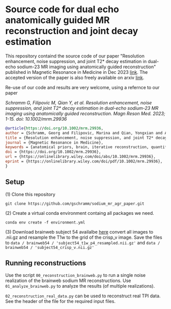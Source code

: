 # Source code for dual echo anatomically guided MR reconstruction and joint decay estimation

This repository containd the source code of our paper 
"Resolution enhancement, noise suppression, and joint T2* decay estimation in dual-echo sodium-23 MR imaging using anatomically guided reconstruction"
published in Magnetic Resonance in Medicine in Dec 2023 [link](https://onlinelibrary.wiley.com/doi/10.1002/mrm.29936).
The accepted version of the paper is also freely available on arxiv [link](https://arxiv.org/abs/2311.03116).

Re-use of our code and results are very welcome, using a refernce to our paper

*Schramm G, Filipovic M, Qian Y, et al. Resolution enhancement, noise suppression, and joint T2\* decay estimation in dual-echo sodium-23 MR imaging using anatomically guided reconstruction. Magn Reson Med. 2023; 1-15. doi: 10.1002/mrm.29936*


```bibtex
@article{https://doi.org/10.1002/mrm.29936,
author = {Schramm, Georg and Filipovic, Marina and Qian, Yongxian and Alivar, Alaleh and Lui, Yvonne W. and Nuyts, Johan and Boada, Fernando},
title = {Resolution enhancement, noise suppression, and joint T2* decay estimation in dual-echo sodium-23 MR imaging using anatomically guided reconstruction},
journal = {Magnetic Resonance in Medicine},
keywords = {anatomical priors, brain, iterative reconstruction, quantification, sodium MR},
doi = {https://doi.org/10.1002/mrm.29936},
url = {https://onlinelibrary.wiley.com/doi/abs/10.1002/mrm.29936},
eprint = {https://onlinelibrary.wiley.com/doi/pdf/10.1002/mrm.29936},
}
```


## Setup

(1) Clone this repository
```
git clone https://github.com/gschramm/sodium_mr_agr_paper.git
```

(2) Create a virtual conda environment containg all packages we need.
```
conda env create -f environment.yml
```

(3) Download brainweb subject 54 availalbe [here](https://brainweb.bic.mni.mcgill.ca/anatomic_normal_20.html)
    convert all images to .nii.gz and resample the T1w to the grid of the crisp_v image.
    Save the files to `data / brainweb54 / 'subject54_t1w_p4_resampled.nii.gz'`
    and `data / brainweb54 / 'subject54_crisp_v.nii.gz'`

## Running reconstructions

Use the script `00_reconstruction_brainweb.py` to run a single noise realization of the brainweb sodium MR
reconstructions. Use `01_analyze_brainweb.py` to analyze the results (of multiple realizations).

`02_reconstruction_real_data.py` can be used to reconstruct real TPI data. See the header of the file
for the required input files.

